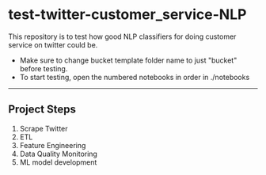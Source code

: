 # test-twitter-customer_service-NLP

This repository is to test how good NLP classifiers for doing customer service on twitter could be.

* Make sure to change bucket template folder name to just "bucket" before testing.
* To start testing, open the numbered notebooks in order in ./notebooks

---

## Project Steps
1. Scrape Twitter
2. ETL
3. Feature Engineering
4. Data Quality Monitoring
5. ML model development